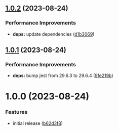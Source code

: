 ## [1.0.2](https://github.com/grandom-library/fnv1a/compare/v1.0.1...v1.0.2) (2023-08-24)


### Performance Improvements

* **deps:** update dependencies ([d1b3069](https://github.com/grandom-library/fnv1a/commit/d1b306902277f6c4ef0ad304ae1bfd7bbaa5aaf6))

## [1.0.1](https://github.com/grandom-library/fnv1a/compare/v1.0.0...v1.0.1) (2023-08-24)


### Performance Improvements

* **deps:** bump jest from 29.6.3 to 29.6.4 ([9fe219b](https://github.com/grandom-library/fnv1a/commit/9fe219bd7e854b01a65c0ab2db5a89026b3eb397))

# 1.0.0 (2023-08-24)


### Features

* initial release ([b62d3f8](https://github.com/grandom-library/fnv1a/commit/b62d3f8e05c928c052caa2d6e5fd87ba1ce3dd6f))
